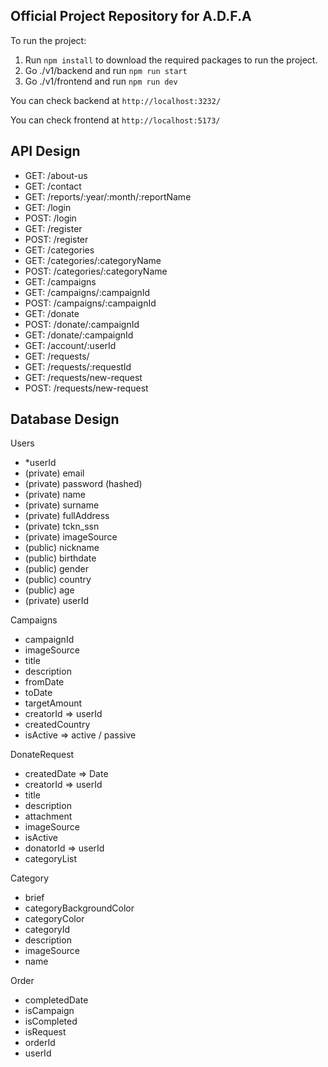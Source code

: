 ## Official Project Repository for A.D.F.A

To run the project:

1. Run `npm install` to download the required packages to run the project.
2. Go ./v1/backend and run `npm run start`
3. Go ./v1/frontend and run `npm run dev`

You can check backend at `http://localhost:3232/`

You can check frontend at `http://localhost:5173/`

## API Design

- GET: /about-us
- GET: /contact
- GET: /reports/:year/:month/:reportName
- GET: /login
- POST: /login
- GET: /register
- POST: /register
- GET: /categories
- GET: /categories/:categoryName
- POST: /categories/:categoryName
- GET: /campaigns
- GET: /campaigns/:campaignId
- POST: /campaigns/:campaignId
- GET: /donate
- POST: /donate/:campaignId
- GET: /donate/:campaignId
- GET: /account/:userId
- GET: /requests/
- GET: /requests/:requestId
- GET: /requests/new-request
- POST: /requests/new-request

## Database Design

Users
  - *userId
  - (private) email
  - (private) password (hashed)
  - (private) name
  - (private) surname
  - (private) fullAddress
  - (private) tckn_ssn
  - (private) imageSource
  - (public) nickname
  - (public) birthdate
  - (public) gender
  - (public) country
  - (public) age
  - (private) userId

Campaigns
  - campaignId
  - imageSource
  - title
  - description
  - fromDate
  - toDate
  - targetAmount
  - creatorId => userId 
  - createdCountry
  - isActive => active / passive

DonateRequest
  - createdDate => Date
  - creatorId => userId
  - title
  - description
  - attachment
  - imageSource
  - isActive
  - donatorId => userId
  - categoryList

Category
  - brief 
  - categoryBackgroundColor
  - categoryColor 
  - categoryId 
  - description
  - imageSource
  - name  

Order
  - completedDate
  - isCampaign
  - isCompleted
  - isRequest
  - orderId
  - userId
